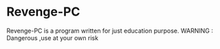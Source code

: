 # Revenge-PC
Revenge-PC is a program written for just education purpose. WARNING : Dangerous ,use at your own risk

